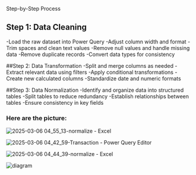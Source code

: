Step-by-Step Process
## Step 1: Data Cleaning

-Load the raw dataset into Power Query
-Adjust column width and format
-Trim spaces and clean text values
-Remove null values and handle missing data
-Remove duplicate records
-Convert data types for consistency


##Step 2: Data Transformation
-Split and merge columns as needed
-Extract relevant data using filters
-Apply conditional transformations
-Create new calculated columns
-Standardize date and numeric formats

##Step 3: Data Normalization
-Identify and organize data into structured tables
-Split tables to reduce redundancy
-Establish relationships between tables
-Ensure consistency in key fields



### Here are the picture:
![2025-03-06 04_55_13-normalize - Excel](https://github.com/user-attachments/assets/0559618e-c510-4ffc-8d13-ad290ffc89a5)

![2025-03-06 04_42_59-Transaction - Power Query Editor](https://github.com/user-attachments/assets/b1ebe359-3702-458b-bc69-be5efc3b9cef)

![2025-03-06 04_44_39-normalize - Excel](https://github.com/user-attachments/assets/98a68a9a-23e0-44e9-aea1-6e3f6b6551e2)

![diagram](https://github.com/user-attachments/assets/b3ea5e00-be6a-4ac2-9377-f1e5797416fc)




